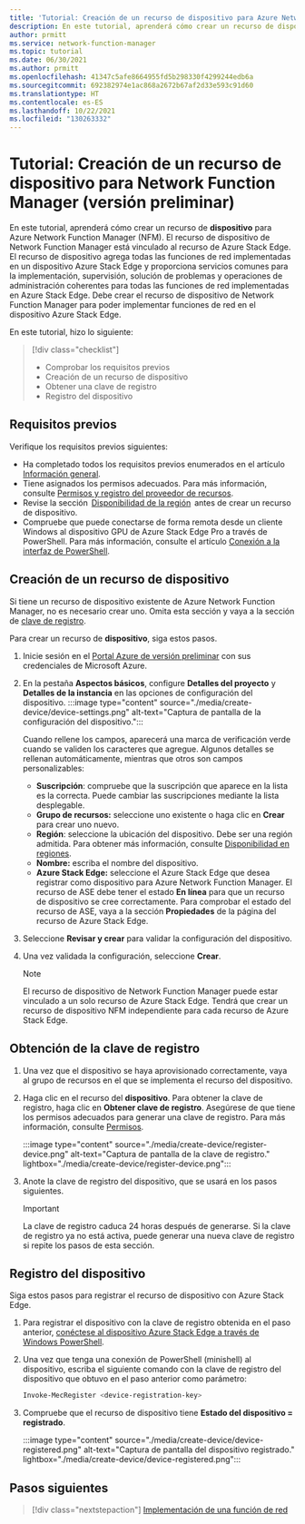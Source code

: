 ```yaml
---
title: 'Tutorial: Creación de un recurso de dispositivo para Azure Network Function Manager'
description: En este tutorial, aprenderá cómo crear un recurso de dispositivo para Azure Network Function Manager.
author: prmitt
ms.service: network-function-manager
ms.topic: tutorial
ms.date: 06/30/2021
ms.author: prmitt
ms.openlocfilehash: 41347c5afe8664955fd5b298330f4299244edb6a
ms.sourcegitcommit: 692382974e1ac868a2672b67af2d33e593c91d60
ms.translationtype: HT
ms.contentlocale: es-ES
ms.lasthandoff: 10/22/2021
ms.locfileid: "130263332"
---
```

# <a name="tutorial-create-a-network-function-manager-device-resource-preview"></a>Tutorial: Creación de un recurso de dispositivo para Network Function Manager (versión preliminar)

En este tutorial, aprenderá cómo crear un recurso de **dispositivo** para Azure Network Function Manager (NFM). El recurso de dispositivo de Network Function Manager está vinculado al recurso de Azure Stack Edge. El recurso de dispositivo agrega todas las funciones de red implementadas en un dispositivo Azure Stack Edge y proporciona servicios comunes para la implementación, supervisión, solución de problemas y operaciones de administración coherentes para todas las funciones de red implementadas en Azure Stack Edge. Debe crear el recurso de dispositivo de Network Function Manager para poder implementar funciones de red en el dispositivo Azure Stack Edge.

En este tutorial, hizo lo siguiente:

> [!div class="checklist"]
> * Comprobar los requisitos previos
> * Creación de un recurso de dispositivo
> * Obtener una clave de registro
> * Registro del dispositivo

## <a name="prerequisites"></a><a name="pre"></a>Requisitos previos

Verifique los requisitos previos siguientes:

* Ha completado todos los requisitos previos enumerados en el artículo [Información general](overview.md#prereq).
* Tiene asignados los permisos adecuados. Para más información, consulte [Permisos y registro del proveedor de recursos](overview.md#permissions).
* Revise la sección  [Disponibilidad de la región](overview.md#regions)  antes de crear un recurso de dispositivo.
* Compruebe que puede conectarse de forma remota desde un cliente Windows al dispositivo GPU de Azure Stack Edge Pro a través de PowerShell. Para más información, consulte el artículo [Conexión a la interfaz de PowerShell](../databox-online/azure-stack-edge-gpu-connect-powershell-interface.md#connect-to-the-powershell-interface).

## <a name="create-a-device-resource"></a><a name="create"></a>Creación de un recurso de dispositivo

Si tiene un recurso de dispositivo existente de Azure Network Function Manager, no es necesario crear uno. Omita esta sección y vaya a la sección de [clave de registro](#key).

Para crear un recurso de **dispositivo**, siga estos pasos.

1. Inicie sesión en el [Portal Azure de versión preliminar](https://aka.ms/AzureNetworkFunctionManager) con sus credenciales de Microsoft Azure.

1. En la pestaña **Aspectos básicos**, configure **Detalles del proyecto** y **Detalles de la instancia** en las opciones de configuración del dispositivo.
   :::image type="content" source="./media/create-device/device-settings.png" alt-text="Captura de pantalla de la configuración del dispositivo.":::

   Cuando rellene los campos, aparecerá una marca de verificación verde cuando se validen los caracteres que agregue. Algunos detalles se rellenan automáticamente, mientras que otros son campos personalizables:

   * **Suscripción**: compruebe que la suscripción que aparece en la lista es la correcta. Puede cambiar las suscripciones mediante la lista desplegable.
   * **Grupo de recursos:** seleccione uno existente o haga clic en **Crear** para crear uno nuevo.
   * **Región**: seleccione la ubicación del dispositivo. Debe ser una región admitida. Para obtener más información, consulte [Disponibilidad en regiones](overview.md#regions).
   * **Nombre:** escriba el nombre del dispositivo.
   * **Azure Stack Edge:** seleccione el Azure Stack Edge que desea registrar como dispositivo para Azure Network Function Manager. El recurso de ASE debe tener el estado **En línea** para que un recurso de dispositivo se cree correctamente. Para comprobar el estado del recurso de ASE, vaya a la sección **Propiedades** de la página del recurso de Azure Stack Edge.
1. Seleccione **Revisar y crear** para validar la configuración del dispositivo.
1. Una vez validada la configuración, seleccione **Crear**.
   
   >[!NOTE]
   >El recurso de dispositivo de Network Function Manager puede estar vinculado a un solo recurso de Azure Stack Edge. Tendrá que crear un recurso de dispositivo NFM independiente para cada recurso de Azure Stack Edge.
   >

## <a name="get-the-registration-key"></a><a name="key"></a>Obtención de la clave de registro

1. Una vez que el dispositivo se haya aprovisionado correctamente, vaya al grupo de recursos en el que se implementa el recurso del dispositivo.
1. Haga clic en el recurso del **dispositivo**. Para obtener la clave de registro, haga clic en **Obtener clave de registro**. Asegúrese de que tiene los permisos adecuados para generar una clave de registro. Para más información, consulte [Permisos](overview.md#permissions).

   :::image type="content" source="./media/create-device/register-device.png" alt-text="Captura de pantalla de la clave de registro." lightbox="./media/create-device/register-device.png":::
1. Anote la clave de registro del dispositivo, que se usará en los pasos siguientes.

   > [!IMPORTANT]
   > La clave de registro caduca 24 horas después de generarse. Si la clave de registro ya no está activa, puede generar una nueva clave de registro si repite los pasos de esta sección.
   >

## <a name="register-the-device"></a><a name="registration"></a>Registro del dispositivo

Siga estos pasos para registrar el recurso de dispositivo con Azure Stack Edge.

1. Para registrar el dispositivo con la clave de registro obtenida en el paso anterior, [conéctese al dispositivo Azure Stack Edge a través de Windows PowerShell](../databox-online/azure-stack-edge-gpu-connect-powershell-interface.md#connect-to-the-powershell-interface).

1. Una vez que tenga una conexión de PowerShell (minishell) al dispositivo, escriba el siguiente comando con la clave de registro del dispositivo que obtuvo en el paso anterior como parámetro:
   ```powershell
   Invoke-MecRegister <device-registration-key>
   ```

1. Compruebe que el recurso de dispositivo tiene **Estado del dispositivo = registrado**.

   :::image type="content" source="./media/create-device/device-registered.png" alt-text="Captura de pantalla del dispositivo registrado." lightbox="./media/create-device/device-registered.png":::
 
## <a name="next-steps"></a>Pasos siguientes

> [!div class="nextstepaction"]
> [Implementación de una función de red](deploy-functions.md)
